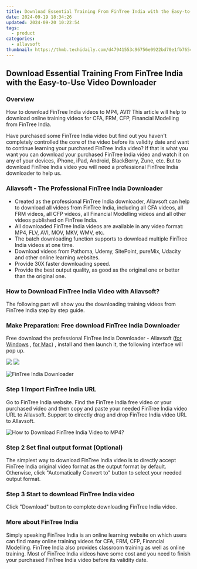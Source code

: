 ```yaml
---
title: Download Essential Training From FinTree India with the Easy-to-Use Video Downloader
date: 2024-09-19 18:34:26
updated: 2024-09-20 10:22:54
tags:
  - product
categories:
  - allavsoft
thumbnail: https://thmb.techidaily.com/d47941553c96756e0922bd70e1fb76549037277932507e29a378053d0b9798db.jpg
---
```


## Download Essential Training From FinTree India with the Easy-to-Use Video Downloader

### Overview

How to download FinTree India videos to MP4, AVI? This article will help to download online training videos for CFA, FRM, CFP, Financial Modelling from FinTree India.

Have purchased some FinTree India video but find out you haven't completely controlled the core of the video before its validity date and want to continue learning your purchased FinTree India video? If that is what you want you can download your purchased FinTree India video and watch it on any of your devices, iPhone, iPad, Android, BlackBerry, Zune, etc. But to download FinTree India video you will need a professional FinTree India downloader to help us.

### Allavsoft - The Professional FinTree India Downloader

* Created as the professional FinTree India downloader, Allavsoft can help to download all videos from FinTree India, including all CFA videos, all FRM videos, all CFP videos, all Financial Modelling videos and all other videos published on FinTree India.
* All downloaded FinTree India videos are available in any video format: MP4, FLV, AVI, MOV, MKV, WMV, etc.
* The batch downloading function supports to download multiple FinTree India videos at one time.
* Download videos from Pathoma, Udemy, SitePoint, pureMix, Udacity and other online learning websites.
* Provide 30X faster downloading speed.
* Provide the best output quality, as good as the original one or better than the original one.

### How to Download FinTree India Video with Allavsoft?

The following part will show you the downloading training videos from FinTree India step by step guide.

### Make Preparation: Free download FinTree India Downloader

Free download the professional FinTree India Downloader - Allavsoft ([for Windows](https://tools.techidaily.com/allavsoft/products/) , [for Mac](https://tools.techidaily.com/allavsoft/products/)) , install and then launch it, the following interface will pop up.

[![](https://www.allavsoft.com/how-to/../images/how-to/free-download-win.jpg)](https://tools.techidaily.com/allavsoft/products/) [![](https://www.allavsoft.com/how-to/../images/how-to/free-download-mac.jpg)](https://tools.techidaily.com/allavsoft/products/)

![FinTree India Downloader](https://www.allavsoft.com/how-to/../images/allavsoft/screen-shot-600.jpg)

### Step 1 Import FinTree India URL

Go to FinTree India website. Find the FinTree India free video or your purchased video and then copy and paste your needed FinTree India video URL to Allavsoft. Support to directly drag and drop FinTree India video URL to Allavsoft.

![How to Download FinTree India Video to MP4?](https://www.allavsoft.com/how-to/../images/how-to/download-rtmp-video/download-rtmp-video.jpg)

### Step 2 Set final output format (Optional)

The simplest way to download FinTree India video is to directly accept FinTree India original video format as the output format by default. Otherwise, click "Automatically Convert to" button to select your needed output format.

### Step 3 Start to download FinTree India video

Click "Download" button to complete downloading FinTree India video.

### More about FinTree India

Simply speaking FinTree India is an online learning website on which users can find many online training videos for CFA, FRM, CFP, Financial Modelling. FinTree India also provides classroom training as well as online training. Most of FinTree India videos have some cost and you need to finish your purchased FinTree India video before its validity date.

<ins class="adsbygoogle"
     style="display:block"
     data-ad-format="autorelaxed"
     data-ad-client="ca-pub-7571918770474297"
     data-ad-slot="1223367746"></ins>



<ins class="adsbygoogle"
     style="display:block"
     data-ad-client="ca-pub-7571918770474297"
     data-ad-slot="8358498916"
     data-ad-format="auto"
     data-full-width-responsive="true"></ins>

